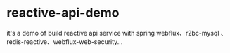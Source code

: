 # reactive-api-demo
it's a demo of build reactive api service with spring webflux、r2bc-mysql 、redis-reactive、webflux-web-security...
